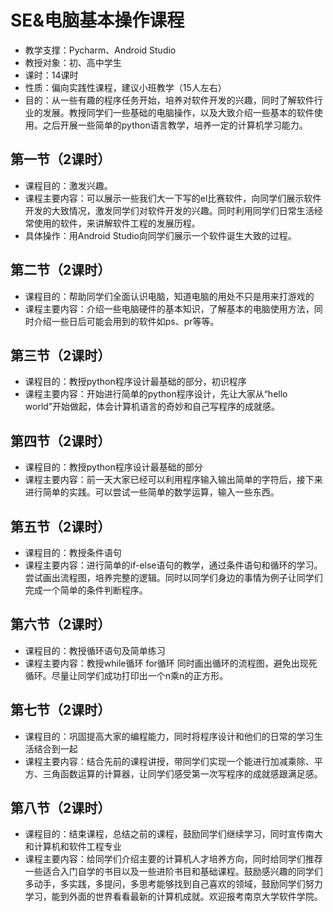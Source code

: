 # SE&电脑基本操作课程

- 教学支撑：Pycharm、Android Studio
- 教授对象：初、高中学生
- 课时：14课时
- 性质：偏向实践性课程，建议小班教学（15人左右）
- 目的：从一些有趣的程序任务开始，培养对软件开发的兴趣，同时了解软件行业的发展。教授同学们一些基础的电脑操作，以及大致介绍一些基本的软件使用。之后开展一些简单的python语言教学，培养一定的计算机学习能力。

## 第一节（2课时）

- 课程目的：激发兴趣。
- 课程主要内容：可以展示一些我们大一下写的el比赛软件，向同学们展示软件开发的大致情况，激发同学们对软件开发的兴趣。同时利用同学们日常生活经常使用的软件，来讲解软件工程的发展历程。
- 具体操作：用Android Studio向同学们展示一个软件诞生大致的过程。

## 第二节（2课时）

- 课程目的：帮助同学们全面认识电脑，知道电脑的用处不只是用来打游戏的
- 课程主要内容：介绍一些电脑硬件的基本知识，了解基本的电脑使用方法，同时介绍一些日后可能会用到的软件如ps、pr等等。

## 第三节（2课时）

- 课程目的：教授python程序设计最基础的部分，初识程序
- 课程主要内容：开始进行简单的python程序设计，先让大家从“hello world”开始做起，体会计算机语言的奇妙和自己写程序的成就感。

## 第四节（2课时）

- 课程目的：教授python程序设计最基础的部分
- 课程主要内容：前一天大家已经可以利用程序输入输出简单的字符后，接下来进行简单的实践。可以尝试一些简单的数学运算，输入一些东西。

## 第五节（2课时）

- 课程目的：教授条件语句
- 课程主要内容：进行简单的if-else语句的教学，通过条件语句和循环的学习。尝试画出流程图，培养完整的逻辑。同时以同学们身边的事情为例子让同学们完成一个简单的条件判断程序。

## 第六节（2课时）

- 课程目的：教授循环语句及简单练习
- 课程主要内容：教授while循环 for循环 同时画出循环的流程图，避免出现死循环。尽量让同学们成功打印出一个n乘n的正方形。

## 第七节（2课时）

- 课程目的：巩固提高大家的编程能力，同时将程序设计和他们的日常的学习生活结合到一起
- 课程主要内容：结合先前的课程讲授，带同学们实现一个能进行加减乘除、平方、三角函数运算的计算器，让同学们感受第一次写程序的成就感跟满足感。

## 第八节（2课时）

- 课程目的：结束课程，总结之前的课程，鼓励同学们继续学习，同时宣传南大和计算机和软件工程专业
- 课程主要内容：给同学们介绍主要的计算机人才培养方向，同时给同学们推荐一些适合入门自学的书目以及一些进阶书目和基础课程。鼓励感兴趣的同学们多动手，多实践，多提问，多思考能够找到自己喜欢的领域，鼓励同学们努力学习，能到外面的世界看看最新的计算机成就。欢迎报考南京大学软件学院。

